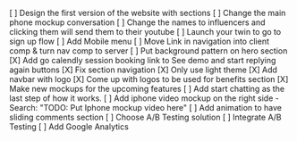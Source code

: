 [ ] Design the first version of the website with sections
  [ ] Change the main phone mockup conversation
  [ ] Change the names to influencers and clicking them will send them to their youtube
  [ ] Launch your twin to go to sign up flow
  [ ] Add Mobile menu
  [ ] Move Link in navigation into client comp & turn nav comp to server
  [ ] Put background pattern on hero section
  [X] Add go calendly session booking link to See demo and start replying again buttons
  [X] Fix section navigation
  [X] Only use light theme
  [X] Add navbar with logo
  [X] Come up with logos to be used for benefits section
  [X] Make new mockups for the upcoming features
[ ] Add start chatting as the last step of how it works.
[ ] Add iphone video mockup on the right side - Search: "TODO: Put Iphone mockup video here"
[ ] Add animation to have sliding comments section
[ ] Choose A/B Testing solution
[ ] Integrate A/B Testing
[ ] Add Google Analytics